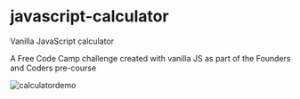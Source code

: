 # javascript-calculator

Vanilla JavaScript calculator 

A Free Code Camp challenge created with vanilla JS as part of the Founders and Coders pre-course

![calculatordemo](https://user-images.githubusercontent.com/22034073/36355629-2ce86396-14de-11e8-9c43-f1dbab0c0211.gif)
